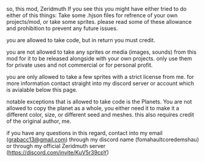 so, this mod, Zeridmuth
If you see this you might have either tried to do either of this things: Take some .hjson files for refrence of your own projects/mod, or take some sprites.
please read some of these allowance and prohibition to prevent any future issues.

you are allowed to take code, but in return you must credit.

you are not allowed to take any sprites or media (images, sounds) from this mod for it to be released alongside with your own projects. only use them for private uses and not commercial or for personal profit.

you are only allowed to take a few sprites with a strict license from me. for more information contact straight into my discord server or account which is avialable below this page.

notable exceptions that is allowed to take code is the Planets. You are not allowed to copy the planet as a whole, you either need it to make it a different color, size, or different seed and meshes. this also requires credit of the original author, me.

if you have any questions in this regard, contact into my email (grabacc13@gmail.com)
through my discord name (fomahaultcoredemshau)
or through my official Zeridmuth server (https://discord.com/invite/KuV5r39cpY)
